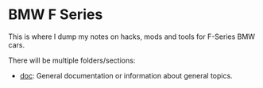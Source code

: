 # BMW F Series

This is where I dump my notes on hacks, mods and tools for F-Series BMW cars.

There will be multiple folders/sections:
* [doc](doc/): General documentation or information about general topics.
